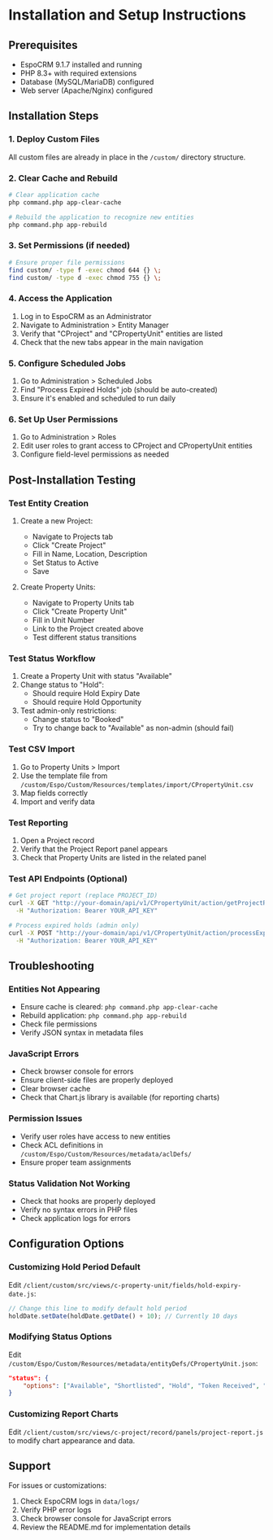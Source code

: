 # Installation and Setup Instructions

## Prerequisites
- EspoCRM 9.1.7 installed and running
- PHP 8.3+ with required extensions
- Database (MySQL/MariaDB) configured
- Web server (Apache/Nginx) configured

## Installation Steps

### 1. Deploy Custom Files
All custom files are already in place in the `/custom/` directory structure.

### 2. Clear Cache and Rebuild
```bash
# Clear application cache
php command.php app-clear-cache

# Rebuild the application to recognize new entities
php command.php app-rebuild
```

### 3. Set Permissions (if needed)
```bash
# Ensure proper file permissions
find custom/ -type f -exec chmod 644 {} \;
find custom/ -type d -exec chmod 755 {} \;
```

### 4. Access the Application
1. Log in to EspoCRM as an Administrator
2. Navigate to Administration > Entity Manager
3. Verify that "CProject" and "CPropertyUnit" entities are listed
4. Check that the new tabs appear in the main navigation

### 5. Configure Scheduled Jobs
1. Go to Administration > Scheduled Jobs
2. Find "Process Expired Holds" job (should be auto-created)
3. Ensure it's enabled and scheduled to run daily

### 6. Set Up User Permissions
1. Go to Administration > Roles
2. Edit user roles to grant access to CProject and CPropertyUnit entities
3. Configure field-level permissions as needed

## Post-Installation Testing

### Test Entity Creation
1. Create a new Project:
   - Navigate to Projects tab
   - Click "Create Project"
   - Fill in Name, Location, Description
   - Set Status to Active
   - Save

2. Create Property Units:
   - Navigate to Property Units tab
   - Click "Create Property Unit"
   - Fill in Unit Number
   - Link to the Project created above
   - Test different status transitions

### Test Status Workflow
1. Create a Property Unit with status "Available"
2. Change status to "Hold":
   - Should require Hold Expiry Date
   - Should require Hold Opportunity
3. Test admin-only restrictions:
   - Change status to "Booked"
   - Try to change back to "Available" as non-admin (should fail)

### Test CSV Import
1. Go to Property Units > Import
2. Use the template file from `/custom/Espo/Custom/Resources/templates/import/CPropertyUnit.csv`
3. Map fields correctly
4. Import and verify data

### Test Reporting
1. Open a Project record
2. Verify that the Project Report panel appears
3. Check that Property Units are listed in the related panel

### Test API Endpoints (Optional)
```bash
# Get project report (replace PROJECT_ID)
curl -X GET "http://your-domain/api/v1/CPropertyUnit/action/getProjectReport?projectId=PROJECT_ID" \
  -H "Authorization: Bearer YOUR_API_KEY"

# Process expired holds (admin only)
curl -X POST "http://your-domain/api/v1/CPropertyUnit/action/processExpiredHolds" \
  -H "Authorization: Bearer YOUR_API_KEY"
```

## Troubleshooting

### Entities Not Appearing
- Ensure cache is cleared: `php command.php app-clear-cache`
- Rebuild application: `php command.php app-rebuild`
- Check file permissions
- Verify JSON syntax in metadata files

### JavaScript Errors
- Check browser console for errors
- Ensure client-side files are properly deployed
- Clear browser cache
- Check that Chart.js library is available (for reporting charts)

### Permission Issues
- Verify user roles have access to new entities
- Check ACL definitions in `/custom/Espo/Custom/Resources/metadata/aclDefs/`
- Ensure proper team assignments

### Status Validation Not Working
- Check that hooks are properly deployed
- Verify no syntax errors in PHP files
- Check application logs for errors

## Configuration Options

### Customizing Hold Period Default
Edit `/client/custom/src/views/c-property-unit/fields/hold-expiry-date.js`:
```javascript
// Change this line to modify default hold period
holdDate.setDate(holdDate.getDate() + 10); // Currently 10 days
```

### Modifying Status Options
Edit `/custom/Espo/Custom/Resources/metadata/entityDefs/CPropertyUnit.json`:
```json
"status": {
    "options": ["Available", "Shortlisted", "Hold", "Token Received", "Booked", "Cancelled"]
}
```

### Customizing Report Charts
Edit `/client/custom/src/views/c-project/record/panels/project-report.js` to modify chart appearance and data.

## Support

For issues or customizations:
1. Check EspoCRM logs in `data/logs/`
2. Verify PHP error logs
3. Check browser console for JavaScript errors
4. Review the README.md for implementation details